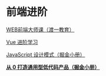 # 前端进阶

[WEB前端大师课（渡一教育）](%E5%89%8D%E7%AB%AF%E8%BF%9B%E9%98%B6%202538c7e94b2548f89b3c837415e065e5/WEB%E5%89%8D%E7%AB%AF%E5%A4%A7%E5%B8%88%E8%AF%BE%EF%BC%88%E6%B8%A1%E4%B8%80%E6%95%99%E8%82%B2%EF%BC%89%20b026f46ce1ef4be7b661b2939e423746.md)

[Vue 进阶学习](%E5%89%8D%E7%AB%AF%E8%BF%9B%E9%98%B6%202538c7e94b2548f89b3c837415e065e5/Vue%20%E8%BF%9B%E9%98%B6%E5%AD%A6%E4%B9%A0%2086eca657d01441dc95cd6c2ea3f6a920.md)

[JavaScript 设计模式（掘金小册）](%E5%89%8D%E7%AB%AF%E8%BF%9B%E9%98%B6%202538c7e94b2548f89b3c837415e065e5/JavaScript%20%E8%AE%BE%E8%AE%A1%E6%A8%A1%E5%BC%8F%EF%BC%88%E6%8E%98%E9%87%91%E5%B0%8F%E5%86%8C%EF%BC%89%20bcfe818616f6453e878bae28d2d1f860.md)

[**从 0 打造通用型低代码产品（掘金小册）**](%E5%89%8D%E7%AB%AF%E8%BF%9B%E9%98%B6%202538c7e94b2548f89b3c837415e065e5/%E4%BB%8E%200%20%E6%89%93%E9%80%A0%E9%80%9A%E7%94%A8%E5%9E%8B%E4%BD%8E%E4%BB%A3%E7%A0%81%E4%BA%A7%E5%93%81%EF%BC%88%E6%8E%98%E9%87%91%E5%B0%8F%E5%86%8C%EF%BC%89%2087da93d6a03744e492e60d54f0051061.md)